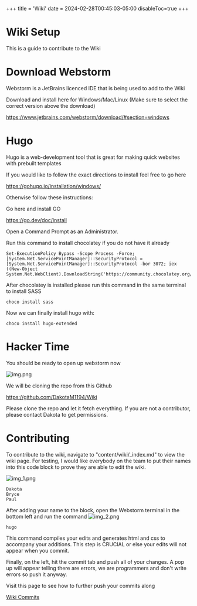 +++
title = 'Wiki'
date = 2024-02-28T00:45:03-05:00
disableToc=true
+++
# Wiki Setup 

This is a guide to contribute to the Wiki

# Download Webstorm
Webstorm is a JetBrains licenced IDE that is being used to add to the Wiki

Download and install here for Windows/Mac/Linux (Make sure to select the correct version above the download) 

https://www.jetbrains.com/webstorm/download/#section=windows

# Hugo
Hugo is a web-development tool that is great for making quick websites with prebuilt templates

If you would like to follow the exact directions to install feel free to go here 

https://gohugo.io/installation/windows/

Otherwise follow these instructions:

Go here and install GO

https://go.dev/doc/install


Open a Command Prompt as an Administrator.

Run this command to install chocolatey if you do not have it already 

```
Set-ExecutionPolicy Bypass -Scope Process -Force; [System.Net.ServicePointManager]::SecurityProtocol = [System.Net.ServicePointManager]::SecurityProtocol -bor 3072; iex ((New-Object System.Net.WebClient).DownloadString('https://community.chocolatey.org/install.ps1'))
```
After chocolatey is installed please run this command in the same terminal to install SASS

```
choco install sass
```
Now we can finally install hugo with:

```choco install hugo-extended```


# Hacker Time
You should be ready to open up webstorm now

![img.png](test.png)

We will be cloning the repo from this Github

https://github.com/DakotaM1194/Wiki

Please clone the repo and let it fetch everything.
If you are not a contributor, please contact Dakota to get permissions.

# Contributing

To contribute to the wiki, navigate to "content/wiki/_index.md" to view the wiki page. For testing, I would like everybody on the team to put their names into this code block to prove they are able to edit the wiki.

![img_1.png](img_1.png)

```
Dakota
Bryce
Paul
```

After adding your name to the block, open the Webstorm terminal in the bottom left and run the command 
![img_2.png](img_2.png)
```
hugo
```

This command compiles your edits and generates html and css to accompany your additions. This step is CRUCIAL or else your edits will not appear when you commit.

Finally, on the left, hit the commit tab and push all of your changes. A pop up will appear telling there are errors, we are programmers and don't write errors so push it anyway.

Visit this page to see how to further push your commits along

[Wiki Commits](/wiki/wiki_commits)